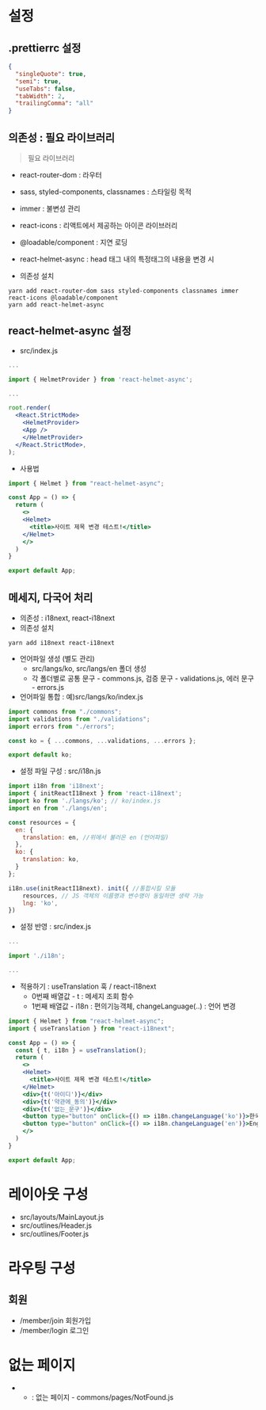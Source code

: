 # 설정

## .prettierrc 설정

```json
{
  "singleQuote": true,
  "semi": true,
  "useTabs": false,
  "tabWidth": 2,
  "trailingComma": "all"
}
```

## 의존성 : 필요 라이브러리
> 필요 라이브러리

- react-router-dom : 라우터
- sass, styled-components, classnames : 스타일링 목적
- immer : 불변성 관리
- react-icons : 리액트에서 제공하는 아이콘 라이브러리
- @loadable/component : 지연 로딩
- react-helmet-async : head 태그 내의 특정태그의 내용을 변경 시


- 의존성 설치

```
yarn add react-router-dom sass styled-components classnames immer react-icons @loadable/component
yarn add react-helmet-async
```

## react-helmet-async 설정
- src/index.js

```jsx
...

import { HelmetProvider } from 'react-helmet-async';

...

root.render(
  <React.StrictMode>
    <HelmetProvider>
    <App />
    </HelmetProvider>
  </React.StrictMode>,
);

```

- 사용법

```jsx
import { Helmet } from "react-helmet-async";

const App = () => {
  return (
    <>
    <Helmet>
      <title>사이트 제목 변경 테스트!</title>
    </Helmet>
    </>
  )
}

export default App;
```

## 메세지, 다국어 처리

- 의존성 : i18next, react-i18next
- 의존성 설치
```
yarn add i18next react-i18next
```
- 언어파일 생성 (별도 관리)
    - src/langs/ko, src/langs/en 폴더 생성
    - 각 폴더별로 공통 문구 - commons.js, 검증 문구 - validations.js, 에러 문구 - errors.js
- 언어파일 통합 : 예)src/langs/ko/index.js

```javascript
import commons from "./commons";
import validations from "./validations";
import errors from "./errors";

const ko = { ...commons, ...validations, ...errors };

export default ko;
```

- 설정 파일 구성 : src/i18n.js
```javascript
import i18n from 'i18next';
import { initReactI18next } from 'react-i18next';
import ko from './langs/ko'; // ko/index.js
import en from './langs/en';

const resources = {
  en: {
    translation: en, //위에서 불러온 en (언어파일)
  },
  ko: {
    translation: ko,
  }
};

i18n.use(initReactI18next). init({ //통합시킬 모듈
    resources, // JS 객체의 이름명과 변수명이 동일하면 생략 가능
    lng: 'ko',
})
```

- 설정 반영 : src/index.js

```javascript
...

import './i18n';

...
```

- 적용하기 : useTranslation 훅 / react-i18next
  - 0번째 배열값 - t : 메세지 조회 함수
  - 1번째 배열값 - i18n : 편의기능객체, changeLanguage(..) : 언어 변경

```jsx
import { Helmet } from "react-helmet-async";
import { useTranslation } from "react-i18next";

const App = () => {
  const { t, i18n } = useTranslation();
  return (
    <>
    <Helmet>
      <title>사이트 제목 변경 테스트!</title>
    </Helmet>
    <div>{t('아이디')}</div>
    <div>{t('약관에_동의')}</div>
    <div>{t('없는_문구')}</div>
    <button type="button" onClick={() => i18n.changeLanguage('ko')}>한국어</button>
    <button type="button" onClick={() => i18n.changeLanguage('en')}>English</button>
    </>
  )
}

export default App;
```

# 레이아웃 구성

- src/layouts/MainLayout.js
- src/outlines/Header.js
- src/outlines/Footer.js

# 라우팅 구성
## 회원
- /member/join 회원가입
- /member/login 로그인

# 없는 페이지
- * : 없는 페이지 - commons/pages/NotFound.js